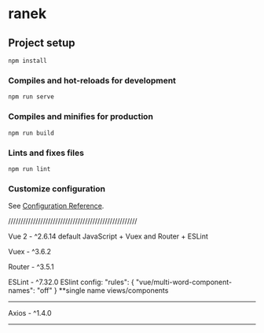 # ranek

## Project setup
```
npm install
```

### Compiles and hot-reloads for development
```
npm run serve
```

### Compiles and minifies for production
```
npm run build
```

### Lints and fixes files
```
npm run lint
```

### Customize configuration
See [Configuration Reference](https://cli.vuejs.org/config/).



////////////////////////////////////////////////////

Vue 2 - ^2.6.14
default JavaScript + Vuex and Router + ESLint

Vuex - ^3.6.2

Router - ^3.5.1

ESLint - ^7.32.0
  ESlint config:
  "rules": {
    "vue/multi-word-component-names": "off"
  }
  **single name views/components

----------------------------------------------------

Axios - ^1.4.0

----------------------------------------------------
